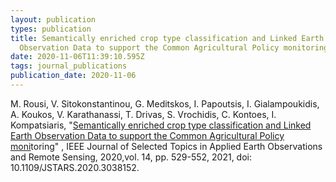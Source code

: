 ```yaml
---
layout: publication
types: publication
title: Semantically enriched crop type classification and Linked Earth
  Observation Data to support the Common Agricultural Policy monitoring
date: 2020-11-06T11:39:10.595Z
tags: journal_publications
publication_date: 2020-11-06
---
```

M. Rousi, V. Sitokonstantinou, G. Meditskos, I. Papoutsis, I. Gialampoukidis, A. Koukos, V. Karathanassi, T. Drivas, S. Vrochidis, C. Kontoes, I. Kompatsiaris, "[Semantically enriched crop type classification and Linked Earth Observation Data to support the Common Agricultural Policy moni](https://ieeexplore.ieee.org/stamp/stamp.jsp?arnumber=9261931)toring" , IEEE Journal of Selected Topics in Applied Earth Observations and Remote Sensing, 2020,vol. 14, pp. 529-552, 2021, doi: 10.1109/JSTARS.2020.3038152.